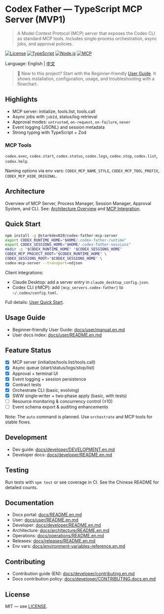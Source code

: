 # Codex Father — TypeScript MCP Server (MVP1)

> A Model Context Protocol (MCP) server that exposes the Codex CLI as standard
> MCP tools. Includes single‑process orchestration, async jobs, and approval
> policies.

[![License](https://img.shields.io/badge/License-MIT-green.svg)](LICENSE)
[![TypeScript](https://img.shields.io/badge/TypeScript-5.3%2B-blue)](https://www.typescriptlang.org/)
[![Node.js](https://img.shields.io/badge/Node.js-18%2B-green)](https://nodejs.org/)
[![MCP](https://img.shields.io/badge/MCP-2024--11--05-purple)](https://modelcontextprotocol.io/)

Language: English | [中文](README.md)

> 📘 New to this project? Start with the Beginner‑friendly
> [User Guide](docs/user/manual.en.md). It shows installation, configuration,
> usage, and troubleshooting with a flowchart.

## Highlights

- MCP server: initialize, tools.list, tools.call
- Async jobs with `jobId`, status/log retrieval
- Approval modes: `untrusted`, `on-request`, `on-failure`, `never`
- Event logging (JSONL) and session metadata
- Strong typing with TypeScript + Zod

### MCP Tools

`codex.exec`, `codex.start`, `codex.status`, `codex.logs`, `codex.stop`,
`codex.list`, `codex.help`.

Naming options via env vars: `CODEX_MCP_NAME_STYLE`, `CODEX_MCP_TOOL_PREFIX`,
`CODEX_MCP_HIDE_ORIGINAL`.

## Architecture

Overview of MCP Server, Process Manager, Session Manager, Approval System, and
CLI. See: [Architecture Overview](docs/architecture/overview.en.md) and
[MCP Integration](docs/architecture/mcp-integration.en.md).

## Quick Start

```bash
npm install -g @starkdev020/codex-father-mcp-server
export CODEX_RUNTIME_HOME="$HOME/.codex-father-runtime"
export CODEX_SESSIONS_HOME="$HOME/.codex-father-sessions"
mkdir -p "$CODEX_RUNTIME_HOME" "$CODEX_SESSIONS_HOME"
CODEX_MCP_PROJECT_ROOT="$CODEX_RUNTIME_HOME" \
CODEX_SESSIONS_ROOT="$CODEX_SESSIONS_HOME" \
codex-mcp-server --transport=ndjson
```

Client integrations:

- Claude Desktop: add a server entry in `claude_desktop_config.json`.
- Codex CLI (rMCP): add `[mcp_servers.codex-father]` to `~/.codex/config.toml`.

Full details: [User Quick Start](docs/user/quick-start.en.md).

## Usage Guide

- Beginner‑friendly User Guide: [docs/user/manual.en.md](docs/user/manual.en.md)
- User docs index: [docs/user/README.en.md](docs/user/README.en.md)

## Feature Status

- [x] MCP server (initialize/tools.list/tools.call)
- [x] Async queue (start/status/logs/stop/list)
- [x] Approval + terminal UI
- [x] Event logging + session persistence
- [x] Contract tests
- [x] Orchestrate CLI (basic, evolving)
- [x] SWW single‑writer + two‑phase apply (basic, with tests)
- [ ] Resource monitoring & concurrency control (≤10)
- [ ] Event schema export & auditing enhancements

Note: The `auto` command is planned. Use `orchestrate` and MCP tools for stable
flows.

## Development

- Dev guide:
  [docs/developer/DEVELOPMENT.en.md](docs/developer/DEVELOPMENT.en.md)
- Developer docs: [docs/developer/README.en.md](docs/developer/README.en.md)

## Testing

Run tests with `npm test` or see coverage in CI. See the Chinese README for
detailed counts.

## Documentation

- Docs portal: [docs/README.en.md](docs/README.en.md)
- User: [docs/user/README.en.md](docs/user/README.en.md)
- Developer: [docs/developer/README.en.md](docs/developer/README.en.md)
- Architecture: [docs/architecture/README.en.md](docs/architecture/README.en.md)
- Operations: [docs/operations/README.en.md](docs/operations/README.en.md)
- Releases: [docs/releases/README.en.md](docs/releases/README.en.md)
- Env vars:
  [docs/environment-variables-reference.en.md](docs/environment-variables-reference.en.md)

## Contributing

- Contribution guide (EN):
  [docs/developer/contributing.en.md](docs/developer/contributing.en.md)
- Docs contribution policy:
  [docs/developer/CONTRIBUTING.docs.en.md](docs/developer/CONTRIBUTING.docs.en.md)

## License

MIT — see [LICENSE](LICENSE).
